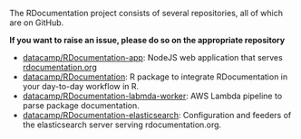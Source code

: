 The RDocumentation project consists of several repositories, all of which are on GitHub.

**If you want to raise an issue, please do so on the appropriate repository**

- [datacamp/RDocumentation-app](https://github.com/datacamp/RDocumentation-app): NodeJS web application that serves [rdocumentation.org](https://rdocumentation.org)
- [datacamp/RDocumentation](https://github.com/datacamp/RDocumentation): R package to integrate RDocumentation in your day-to-day workflow in R.
- [datacamp/RDocumentation-labmda-worker](https://github.com/datacamp/RDocumentation-labmda-worker): AWS Lambda pipeline to parse package documentation.
- [datacamp/RDocumentation-elasticsearch](https://github.com/datacamp/RDocumentation-elasticsearch): Configuration and feeders of the elasticsearch server serving rdocumentation.org.

